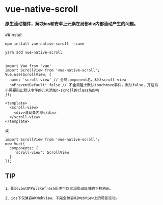 # vue-native-scroll

#### 原生滚动插件，解决ios和安卓上元素在局部div内部滚动产生的问题。

##install
```
npm install vue-native-scroll --save

yarn add vue-native-scroll
```


##
```
import Vue from 'vue'
import ScrollView from 'vue-native-scroll';
Vue.use(ScrollView, {
  name: 'scroll-view' // 全局component名，默认scroll-view
  noPreventDefault: false // 不全局阻止默认touchmove事件，默认false，开启后不需要阻止默认事件的元素添加n-scroll的class名即可
});

<template>
  <scroll-view>
    <div>滚动条内部</div>
  </scroll-view>
</template>

或

import ScrollView from 'vue-native-scroll';
new Vue({
  components: {
    'scroll-view': ScrollView
  }
});
```

## TIP
```
1、配合vant的PullRefresh组件可以实现局部区域的下拉刷新。
```
```
2、ios下仅兼容WKWebView，不完全兼容UIWebView上的局部滚动。
```
